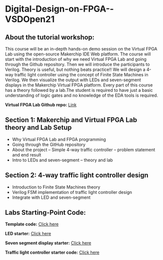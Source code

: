 # Digital-Design-on-FPGA--VSDOpen21
## About the tutorial workshop:
This course will be an in-depth hands-on demo session on the Virtual FPGA Lab using the open-source Makerchip IDE Web platform. The course will start with the introduction of why we need Virtual FPGA Lab and going through the Github repository. Then we will introduce the participants to Verilog. Theory is useful, but nothing beats practice!!  We will design a 4-way traffic light controller using the concept of Finite State Machines in Verilog. We then visualize the output with LEDs and seven-segment displays in the Makerchip Virtual FPGA platform. Every part of this course has a theory followed by a lab.The student is required to have just a basic understanding of logic gates and no knowledge of the EDA tools is required.

__Virtual FPGA Lab Github repo:__ [Link](https://github.com/BalaDhinesh/Virtual-FPGA-Lab)


## Section 1: Makerchip and Virtual FPGA Lab theory and Lab Setup

- Why Virtual FPGA Lab and FPGA programming
- Going through the GitHub repository
- About the project – Simple 4-way traffic controller – problem statement and end result
- Intro to LEDs and seven-segment – theory and lab

## Section 2: 4-way traffic light controller design

- Introduction to Finite State Machines theory
- Verilog FSM implementation of traffic light controller design
- Integrate with LED and seven-segment

## Labs Starting-Point Code:
__Template code:__ [Click here](https://makerchip.com/sandbox/0zpfRhJYm/0wjhRzo)

__LED starter:__ [Click here](https://makerchip.com/sandbox/01wfphWMp/0r0hD0m)

__Seven segment display starter:__ [Click here](https://makerchip.com/sandbox/0v2fWhWqR/0Elh6Jx)

__Traffic light controller starter code:__ [Click here](https://makerchip.com/sandbox/0v2fWhWqR/0JZhQm2)
